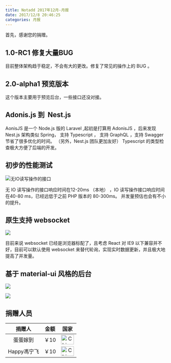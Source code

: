 ```yaml
---
title: Notadd 2017年12月-月报
date: 2017/12/8 20:46:25
categories: 月报
---
```

首先，感谢您的捐赠。

## 1.0-RC1 修复大量BUG

目前整体架构趋于稳定，不会有大的更改。修复了常见的操作上的 BUG 。

## 2.0-alpha1 预览版本

这个版本主要用于预览后台，一些接口还没对接。

## Adonis.js 到  Nest.js

AonisJS 是一个 Node.js 版的 Laravel ,起初是打算用 AdonisJS ，后来发现 Nest.js 架构类似 Spring， 支持 Typescript ， 支持 GraphQL ，支持 Swagger 节省了很多优化的时间。 （另外，Nest.js 团队更加友好）
Typescript 的类型检查极大方便了后端的开发。


## 初步的性能测试


![无IO读写操作的接口](https://ws1.sinaimg.cn/large/a3fc3b79ly1fn4t6djddtj20j907474i.jpg)

无 IO 读写操作的接口响应时间在12-20ms （本地） ，IO 读写操作接口响应时间在40-80 ms，已经远低于之前 PHP 版本的 80-300ms。
并发量预估也会有不小的提升。

## 原生支持 websocket


![](https://ws1.sinaimg.cn/large/a3fc3b79ly1fn4t2i4dm2j20zb0k6gnt.jpg)

目前来说 websocket 已经是浏览器标配了，且考虑 React 对 IE9 以下兼容并不好，目前可以默认使用 websocket 来替代轮询，实现实时数据更新，并且极大地提高了并发量。

## 基于 material-ui 风格的后台


![](https://ws1.sinaimg.cn/large/a3fc3b79ly1fn4t9rzkjyj214p0l8t8r.jpg)


![](https://ws1.sinaimg.cn/large/a3fc3b79ly1fn4ta5p6g5j214v0kwmz7.jpg)


## 捐赠人员 

捐赠人 | 金额 | 国家
:----:|:----:|:----:
蛋蛋嫁到 | ￥10  | <img src="https://cdn.bootcss.com/flag-icon-css/1.3.0/flags/4x3/cn.svg" width = "40" height = "30" alt="China" align=center />
Happy馮宁飞 | ￥10  | <img src="https://cdn.bootcss.com/flag-icon-css/1.3.0/flags/4x3/cn.svg" width = "40" height = "30" alt="China" align=center />
